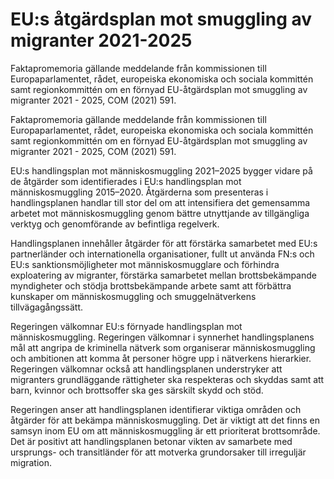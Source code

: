 # EU:s åtgärdsplan mot smuggling av migranter 2021-2025

Faktapromemoria gällande meddelande från kommissionen till Europaparlamentet, rådet, europeiska ekonomiska och sociala kommittén samt regionkommittén om en förnyad EU-åtgärdsplan mot smuggling av migranter 2021 - 2025, COM (2021) 591.

Faktapromemoria gällande meddelande från kommissionen till Europaparlamentet, rådet, europeiska ekonomiska och sociala kommittén samt regionkommittén om en förnyad EU-åtgärdsplan mot smuggling av migranter 2021 - 2025, COM (2021) 591.

EU:s handlingsplan mot människosmuggling 2021–2025 bygger vidare på de åtgärder som identifierades i EU:s handlingsplan mot människosmuggling 2015–2020. Åtgärderna som presenteras i handlingsplanen handlar till stor del om att intensifiera det gemensamma arbetet mot människosmuggling genom bättre utnyttjande av tillgängliga verktyg och genomförande av befintliga regelverk.

Handlingsplanen innehåller åtgärder för att förstärka samarbetet med EU:s partnerländer och internationella organisationer, fullt ut använda FN:s och EU:s sanktionsmöjligheter mot människosmugglare och förhindra exploatering av migranter, förstärka samarbetet mellan brottsbekämpande myndigheter och stödja brottsbekämpande arbete samt att förbättra kunskaper om människosmuggling och smuggelnätverkens tillvägagångssätt.

Regeringen välkomnar EU:s förnyade handlingsplan mot människosmuggling. Regeringen välkomnar i synnerhet handlingsplanens mål att angripa de kriminella nätverk som organiserar människosmuggling och ambitionen att komma åt personer högre upp i nätverkens hierarkier. Regeringen välkomnar också att handlingsplanen understryker att migranters grundläggande rättigheter ska respekteras och skyddas samt att barn, kvinnor och brottsoffer ska ges särskilt skydd och stöd.

Regeringen anser att handlingsplanen identifierar viktiga områden och åtgärder för att bekämpa människosmuggling. Det är viktigt att det finns en samsyn inom EU om att människosmuggling är ett prioriterat brottsområde. Det är positivt att handlingsplanen betonar vikten av samarbete med ursprungs- och transitländer för att motverka grundorsaker till irreguljär migration.
